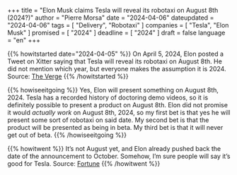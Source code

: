+++
title     		= "Elon Musk claims Tesla will reveal its robotaxi on August 8th (2024?)"
author  		= "Pierre Morsa"
date 		    = "2024-04-06"
dateupdated		= "2024-04-06"
tags			= [ "Delivery", "Robotaxi" ]
companies		= [ "Tesla", "Elon Musk" ]
promised		= [ "2024" ]
deadline		= [ "2024" ]
draft      		= false
language		= "en"
+++

{{% howitstarted date="2024-04-05" %}}
On April 5, 2024, Elon posted a Tweet on Xitter saying that Tesla will reveal its robotaxi on August 8th. He did not mention which year, but everyone makes the assumption it is 2024. Source: [The Verge](https://www.theverge.com/2024/4/5/24122384/tesla-robotaxi-reveal-date-elon-musk-august-8)
{{% /howitstarted %}}

<!--more-->

{{% howiseeitgoing %}}
Yes, Elon will present something on August 8th, 2024. Tesla has a recorded history of doctoring demo videos, so it is definitely possible to present a product on August 8th. Elon did not promise it would *actually work* on August 8th, 2024, so my first bet is that yes he will present some sort of robotaxi on said date. My second bet is that the product will be presented as being in beta. My third bet is that it will never get out of beta.
{{% /howiseeitgoing %}}

{{% howitwent %}}
It’s not August yet, and Elon already pushed back the date of the announcement to October. Somehow, I’m sure people will say it’s good for Tesla. Source: [Fortune](https://fortune.com/2024/07/16/elon-musk-tesla-robotaxi-delay-august-reveal-design/)
{{% /howitwent %}}
